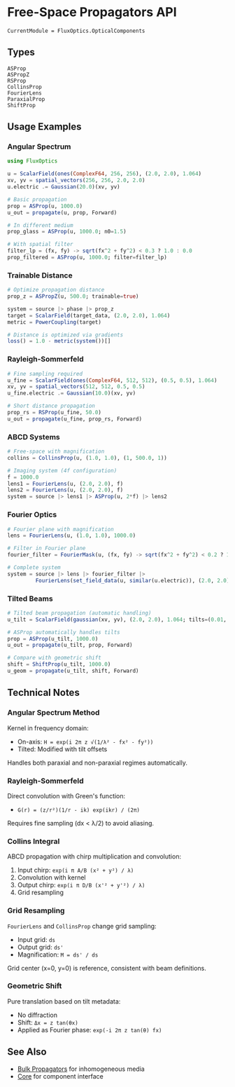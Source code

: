# Free-Space Propagators API

```@meta
CurrentModule = FluxOptics.OpticalComponents
```

## Types

```@docs
ASProp
ASPropZ
RSProp
CollinsProp
FourierLens
ParaxialProp
ShiftProp
```

## Usage Examples

### Angular Spectrum

```julia
using FluxOptics

u = ScalarField(ones(ComplexF64, 256, 256), (2.0, 2.0), 1.064)
xv, yv = spatial_vectors(256, 256, 2.0, 2.0)
u.electric .= Gaussian(20.0)(xv, yv)

# Basic propagation
prop = ASProp(u, 1000.0)
u_out = propagate(u, prop, Forward)

# In different medium
prop_glass = ASProp(u, 1000.0; n0=1.5)

# With spatial filter
filter_lp = (fx, fy) -> sqrt(fx^2 + fy^2) < 0.3 ? 1.0 : 0.0
prop_filtered = ASProp(u, 1000.0; filter=filter_lp)
```

### Trainable Distance

```julia
# Optimize propagation distance
prop_z = ASPropZ(u, 500.0; trainable=true)

system = source |> phase |> prop_z
target = ScalarField(target_data, (2.0, 2.0), 1.064)
metric = PowerCoupling(target)

# Distance is optimized via gradients
loss() = 1.0 - metric(system())[]
```

### Rayleigh-Sommerfeld

```julia
# Fine sampling required
u_fine = ScalarField(ones(ComplexF64, 512, 512), (0.5, 0.5), 1.064)
xv, yv = spatial_vectors(512, 512, 0.5, 0.5)
u_fine.electric .= Gaussian(10.0)(xv, yv)

# Short distance propagation
prop_rs = RSProp(u_fine, 50.0)
u_out = propagate(u_fine, prop_rs, Forward)
```

### ABCD Systems

```julia
# Free-space with magnification
collins = CollinsProp(u, (1.0, 1.0), (1, 500.0, 1))

# Imaging system (4f configuration)
f = 1000.0
lens1 = FourierLens(u, (2.0, 2.0), f)
lens2 = FourierLens(u, (2.0, 2.0), f)
system = source |> lens1 |> ASProp(u, 2*f) |> lens2
```

### Fourier Optics

```julia
# Fourier plane with magnification
lens = FourierLens(u, (1.0, 1.0), 1000.0)

# Filter in Fourier plane
fourier_filter = FourierMask(u, (fx, fy) -> sqrt(fx^2 + fy^2) < 0.2 ? 1.0 : 0.0)

# Complete system
system = source |> lens |> fourier_filter |> 
         FourierLens(set_field_data(u, similar(u.electric)), (2.0, 2.0), 1000.0)
```

### Tilted Beams

```julia
# Tilted beam propagation (automatic handling)
u_tilt = ScalarField(gaussian(xv, yv), (2.0, 2.0), 1.064; tilts=(0.01, 0.005))

# ASProp automatically handles tilts
prop = ASProp(u_tilt, 1000.0)
u_out = propagate(u_tilt, prop, Forward)

# Compare with geometric shift
shift = ShiftProp(u_tilt, 1000.0)
u_geom = propagate(u_tilt, shift, Forward)
```

## Technical Notes

### Angular Spectrum Method

Kernel in frequency domain:
- On-axis: `H = exp(i 2π z √(1/λ² - fx² - fy²))`
- Tilted: Modified with tilt offsets

Handles both paraxial and non-paraxial regimes automatically.

### Rayleigh-Sommerfeld

Direct convolution with Green's function:
- `G(r) = (z/r²)(1/r - ik) exp(ikr) / (2π)`

Requires fine sampling (dx < λ/2) to avoid aliasing.

### Collins Integral

ABCD propagation with chirp multiplication and convolution:
1. Input chirp: `exp(i π A/B (x² + y²) / λ)`
2. Convolution with kernel
3. Output chirp: `exp(i π D/B (x'² + y'²) / λ)`
4. Grid resampling

### Grid Resampling

`FourierLens` and `CollinsProp` change grid sampling:
- Input grid: `ds`
- Output grid: `ds'`
- Magnification: `M = ds' / ds`

Grid center (x=0, y=0) is reference, consistent with beam definitions.

### Geometric Shift

Pure translation based on tilt metadata:
- No diffraction
- Shift: `Δx = z tan(θx)`
- Applied as Fourier phase: `exp(-i 2π z tan(θ) fx)`

## See Also

- [Bulk Propagators](../bulk/index.md) for inhomogeneous media
- [Core](../core/index.md) for component interface
